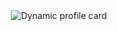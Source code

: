 <div align="center">
  <picture>
    <source media="(prefers-color-scheme: dark)" srcset="profile-dark.svg">
    <source media="(prefers-color-scheme: light)" srcset="profile-light.svg">
    <img alt="Dynamic profile card" src="profile-dark.svg">
  </picture>
</div>
